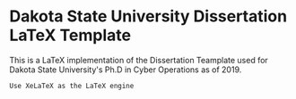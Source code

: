 # Dakota State University Dissertation LaTeX Template
This is a LaTeX implementation of the Dissertation Teamplate used for Dakota State University's Ph.D in Cyber Operations as of 2019. 

```
Use XeLaTeX as the LaTeX engine
```
